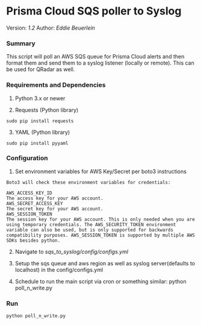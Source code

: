 # Prisma Cloud SQS poller to Syslog 

Version: *1.2*
Author: *Eddie Beuerlein*

### Summary
This script will poll an AWS SQS queue for Prisma Cloud alerts and then format them and send them to a syslog listener (locally or remote). This can be used for QRadar as well.

### Requirements and Dependencies

1. Python 3.x or newer

2. Requests (Python library)

```sudo pip install requests```

3. YAML (Python library)

```sudo pip install pyyaml```

### Configuration

1. Set environment variables for AWS Key/Secret per boto3 instructions
```
Boto3 will check these environment variables for credentials:

AWS_ACCESS_KEY_ID
The access key for your AWS account.
AWS_SECRET_ACCESS_KEY
The secret key for your AWS account.
AWS_SESSION_TOKEN
The session key for your AWS account. This is only needed when you are using temporary credentials. The AWS_SECURITY_TOKEN environment variable can also be used, but is only supported for backwards compatibility purposes. AWS_SESSION_TOKEN is supported by multiple AWS SDKs besides python.
```
2. Navigate to *sqs_to_syslog/config/configs.yml*

3. Setup the sqs queue and aws region as well as syslog server(defaults to localhost) in the config/configs.yml

4. Schedule to run the main script via cron or something similar: python poll_n_write.py

### Run

```
python poll_n_write.py

```
